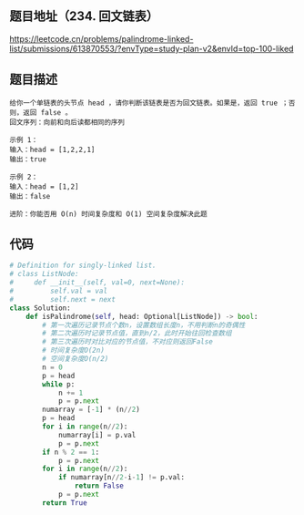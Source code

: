 ## 题目地址（234. 回文链表）

https://leetcode.cn/problems/palindrome-linked-list/submissions/613870553/?envType=study-plan-v2&envId=top-100-liked

## 题目描述

```
给你一个单链表的头节点 head ，请你判断该链表是否为回文链表。如果是，返回 true ；否则，返回 false 。
回文序列：向前和向后读都相同的序列

示例 1：
输入：head = [1,2,2,1]
输出：true

示例 2：
输入：head = [1,2]
输出：false
 
进阶：你能否用 O(n) 时间复杂度和 O(1) 空间复杂度解决此题
```

## 代码

```python
# Definition for singly-linked list.
# class ListNode:
#     def __init__(self, val=0, next=None):
#         self.val = val
#         self.next = next
class Solution:
    def isPalindrome(self, head: Optional[ListNode]) -> bool:
        # 第一次遍历记录节点个数n，设置数组长度n，不用判断n的奇偶性
        # 第二次遍历时记录节点值，直到n/2，此时开始往回检查数组
        # 第三次遍历时对比对应的节点值，不对应则返回False
        # 时间复杂度O(2n)
        # 空间复杂度O(n/2)
        n = 0
        p = head
        while p:
            n += 1
            p = p.next
        numarray = [-1] * (n//2)
        p = head
        for i in range(n//2):
            numarray[i] = p.val
            p = p.next
        if n % 2 == 1:
            p = p.next
        for i in range(n//2):
            if numarray[n//2-i-1] != p.val:
                return False
            p = p.next
        return True
```
